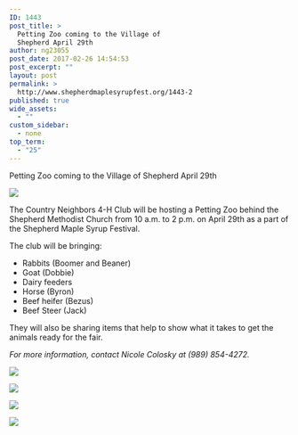 ```yaml
---
ID: 1443
post_title: >
  Petting Zoo coming to the Village of
  Shepherd April 29th
author: ng23055
post_date: 2017-02-26 14:54:53
post_excerpt: ""
layout: post
permalink: >
  http://www.shepherdmaplesyrupfest.org/1443-2
published: true
wide_assets:
  - ""
custom_sidebar:
  - none
top_term:
  - "25"
---
```

<p><a id="post-1443-_9pprtxurmk98"></a>
  Petting Zoo coming to the Village of Shepherd April 29th
</p>
<p>
  <img src="http://www.shepherdmaplesyrupfest.org/wp-content/uploads/2017/02/word-image.jpeg" class="wp-image-1444" />
</p>
<p>
  The Country Neighbors 4-H Club will be hosting a Petting Zoo behind the Shepherd Methodist Church from 10 a.m. to 2 p.m. on April 29th as a part of the Shepherd Maple Syrup Festival.
</p>
<p>
  The club will be bringing:
</p>
<ul>
  <li>
    Rabbits (Boomer and Beaner)
  </li>
  <li>
    Goat (Dobbie)
  </li>
  <li>
    Dairy feeders
  </li>
  <li>
    Horse (Byron)
  </li>
  <li>
    Beef heifer (Bezus)
  </li>
  <li>
    Beef Steer (Jack)
  </li>
</ul>
<p>
  They will also be sharing items that help to show what it takes to get the animals ready for the fair.
</p>
<p><em>For more information, contact Nicole Colosky at (989) 854-4272.</em>
</p>
<p>
  <img src="http://www.shepherdmaplesyrupfest.org/wp-content/uploads/2017/02/word-image-1.jpeg" class="wp-image-1445" />
</p>
<p>
  <img src="http://www.shepherdmaplesyrupfest.org/wp-content/uploads/2017/02/word-image-2.jpeg" class="wp-image-1446" />
</p>
<p>
  <img src="http://www.shepherdmaplesyrupfest.org/wp-content/uploads/2017/02/word-image-3.jpeg" class="wp-image-1447" />
</p>
<p>
  <img src="http://www.shepherdmaplesyrupfest.org/wp-content/uploads/2017/02/word-image-4.jpeg" class="wp-image-1448" />
</p>